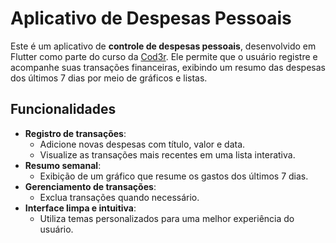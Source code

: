 # Aplicativo de Despesas Pessoais

Este é um aplicativo de **controle de despesas pessoais**, desenvolvido em Flutter como parte do curso da [Cod3r](https://www.cod3r.com.br/). Ele permite que o usuário registre e acompanhe suas transações financeiras, exibindo um resumo das despesas dos últimos 7 dias por meio de gráficos e listas.

## Funcionalidades

- **Registro de transações**:
  - Adicione novas despesas com título, valor e data.
  - Visualize as transações mais recentes em uma lista interativa.
- **Resumo semanal**:
  - Exibição de um gráfico que resume os gastos dos últimos 7 dias.
- **Gerenciamento de transações**:
  - Exclua transações quando necessário.
- **Interface limpa e intuitiva**:
  - Utiliza temas personalizados para uma melhor experiência do usuário.
